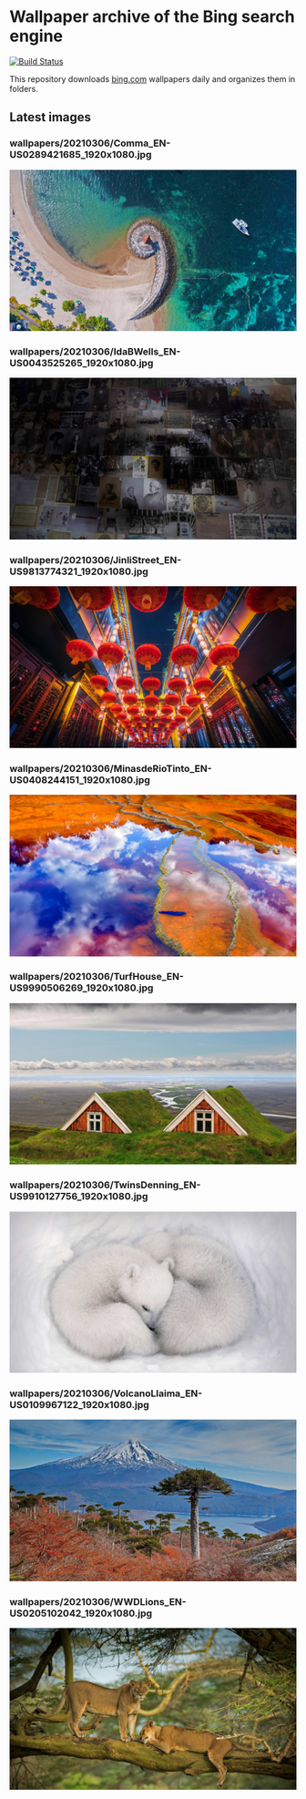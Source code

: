 # Wallpaper archive of the Bing search engine

[![Build Status](https://travis-ci.org/kijart/bing-daily-images-dl.svg?branch=wallpapers)](https://travis-ci.org/kijart/bing-daily-images-dl)

This repository downloads [bing.com](https://www.bing.com) wallpapers daily and organizes them in folders.

## Latest images

<!-- Wallpapers -->

### wallpapers/20210306/Comma_EN-US0289421685_1920x1080.jpg

![wallpapers/20210306/Comma_EN-US0289421685_1920x1080.jpg](wallpapers/20210306/Comma_EN-US0289421685_1920x1080.jpg)

### wallpapers/20210306/IdaBWells_EN-US0043525265_1920x1080.jpg

![wallpapers/20210306/IdaBWells_EN-US0043525265_1920x1080.jpg](wallpapers/20210306/IdaBWells_EN-US0043525265_1920x1080.jpg)

### wallpapers/20210306/JinliStreet_EN-US9813774321_1920x1080.jpg

![wallpapers/20210306/JinliStreet_EN-US9813774321_1920x1080.jpg](wallpapers/20210306/JinliStreet_EN-US9813774321_1920x1080.jpg)

### wallpapers/20210306/MinasdeRioTinto_EN-US0408244151_1920x1080.jpg

![wallpapers/20210306/MinasdeRioTinto_EN-US0408244151_1920x1080.jpg](wallpapers/20210306/MinasdeRioTinto_EN-US0408244151_1920x1080.jpg)

### wallpapers/20210306/TurfHouse_EN-US9990506269_1920x1080.jpg

![wallpapers/20210306/TurfHouse_EN-US9990506269_1920x1080.jpg](wallpapers/20210306/TurfHouse_EN-US9990506269_1920x1080.jpg)

### wallpapers/20210306/TwinsDenning_EN-US9910127756_1920x1080.jpg

![wallpapers/20210306/TwinsDenning_EN-US9910127756_1920x1080.jpg](wallpapers/20210306/TwinsDenning_EN-US9910127756_1920x1080.jpg)

### wallpapers/20210306/VolcanoLlaima_EN-US0109967122_1920x1080.jpg

![wallpapers/20210306/VolcanoLlaima_EN-US0109967122_1920x1080.jpg](wallpapers/20210306/VolcanoLlaima_EN-US0109967122_1920x1080.jpg)

### wallpapers/20210306/WWDLions_EN-US0205102042_1920x1080.jpg

![wallpapers/20210306/WWDLions_EN-US0205102042_1920x1080.jpg](wallpapers/20210306/WWDLions_EN-US0205102042_1920x1080.jpg)

